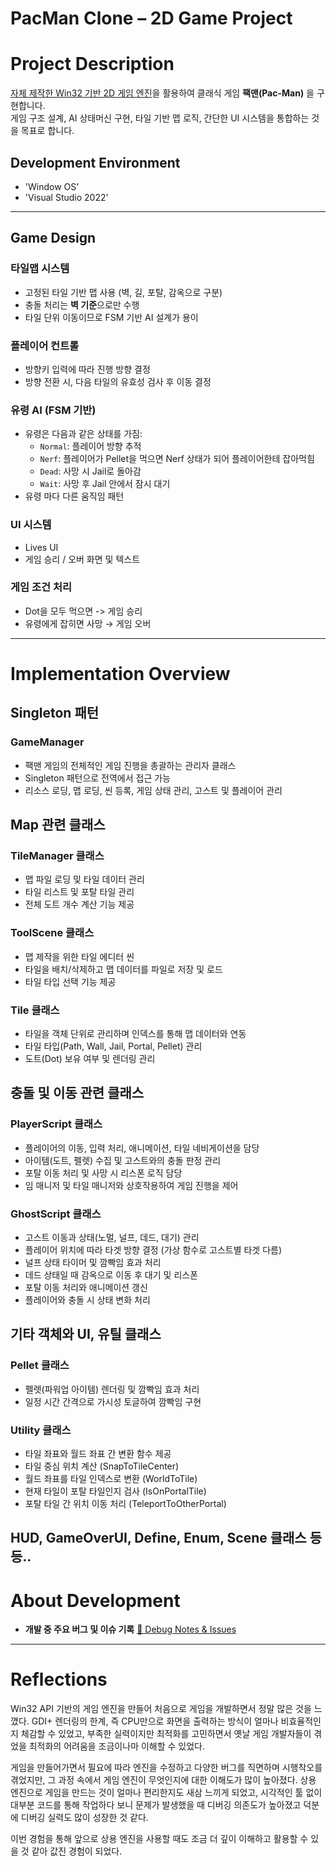 # PacMan Clone – 2D Game Project

# Project Description

[자체 제작한 Win32 기반 2D 게임 엔진](https://github.com/jaehuru/JaehuruEngine)을 활용하여 클래식 게임 **팩맨(Pac-Man)** 을 구현합니다.  
게임 구조 설계, AI 상태머신 구현, 타일 기반 맵 로직, 간단한 UI 시스템을 통합하는 것을 목표로 합니다.

## Development Environment
- 'Window OS'
- 'Visual Studio 2022'

---

## Game Design

### 타일맵 시스템
- 고정된 타일 기반 맵 사용 (벽, 길, 포탈, 감옥으로 구분)
- 충돌 처리는 **벽 기준**으로만 수행
- 타일 단위 이동이므로 FSM 기반 AI 설계가 용이

### 플레이어 컨트롤
- 방향키 입력에 따라 진행 방향 결정
- 방향 전환 시, 다음 타일의 유효성 검사 후 이동 결정

### 유령 AI (FSM 기반)
- 유령은 다음과 같은 상태를 가짐:
  - `Normal`: 플레이어 방향 추적
  - `Nerf`: 플레이어가 Pellet을 먹으면 Nerf 상태가 되어 플레이어한테 잡아먹힘
  - `Dead`: 사망 시 Jail로 돌아감
  - `Wait`: 사망 후 Jail 안에서 잠시 대기
- 유령 마다 다른 움직임 패턴

### UI 시스템
- Lives UI
- 게임 승리 / 오버 화면 및 텍스트

### 게임 조건 처리
- Dot을 모두 먹으면 -> 게임 승리
- 유령에게 잡히면 사망 → 게임 오버

---

# Implementation Overview

## Singleton 패턴

### GameManager  

- 팩맨 게임의 전체적인 게임 진행을 총괄하는 관리자 클래스
- Singleton 패턴으로 전역에서 접근 가능
- 리소스 로딩, 맵 로딩, 씬 등록, 게임 상태 관리, 고스트 및 플레이어 관리

## Map 관련 클래스

### TileManager 클래스

- 맵 파일 로딩 및 타일 데이터 관리
- 타일 리스트 및 포탈 타일 관리
- 전체 도트 개수 계산 기능 제공

### ToolScene 클래스

- 맵 제작을 위한 타일 에디터 씬
- 타일을 배치/삭제하고 맵 데이터를 파일로 저장 및 로드
- 타일 타입 선택 기능 제공

### Tile 클래스

- 타일을 객체 단위로 관리하며 인덱스를 통해 맵 데이터와 연동
- 타일 타입(Path, Wall, Jail, Portal, Pellet) 관리
- 도트(Dot) 보유 여부 및 렌더링 관리

## 충돌 및 이동 관련 클래스

### PlayerScript 클래스
- 플레이어의 이동, 입력 처리, 애니메이션, 타일 네비게이션을 담당
- 아이템(도트, 펠렛) 수집 및 고스트와의 충돌 판정 관리
- 포탈 이동 처리 및 사망 시 리스폰 로직 담당
- 임 매니저 및 타일 매니저와 상호작용하여 게임 진행을 제어

### GhostScript 클래스
- 고스트 이동과 상태(노멀, 널프, 데드, 대기) 관리  
- 플레이어 위치에 따라 타겟 방향 결정 (가상 함수로 고스트별 타겟 다름)  
- 널프 상태 타이머 및 깜빡임 효과 처리  
- 데드 상태일 때 감옥으로 이동 후 대기 및 리스폰  
- 포탈 이동 처리와 애니메이션 갱신  
- 플레이어와 충돌 시 상태 변화 처리

## 기타 객체와 UI, 유틸 클래스

### Pellet 클래스
- 펠렛(파워업 아이템) 렌더링 및 깜빡임 효과 처리
- 일정 시간 간격으로 가시성 토글하여 깜빡임 구현

### Utility 클래스
- 타일 좌표와 월드 좌표 간 변환 함수 제공  
- 타일 중심 위치 계산 (SnapToTileCenter)  
- 월드 좌표를 타일 인덱스로 변환 (WorldToTile)  
- 현재 타일이 포탈 타일인지 검사 (IsOnPortalTile)  
- 포탈 타일 간 위치 이동 처리 (TeleportToOtherPortal)

###
HUD, GameOverUI, Define, Enum, Scene 클래스 등등..
---

# About Development

- **개발 중 주요 버그 및 이슈 기록**
  [🐞 Debug Notes & Issues](https://github.com/jaehuru/Pacman/issues)

---

# Reflections
Win32 API 기반의 게임 엔진을 만들어 처음으로 게임을 개발하면서 정말 많은 것을 느꼈다. GDI+ 렌더링의 한계, 즉 CPU만으로 화면을 출력하는 방식이 얼마나 비효율적인지 체감할 수 있었고, 부족한 실력이지만 최적화를 고민하면서 옛날 게임 개발자들이 겪었을 최적화의 어려움을 조금이나마 이해할 수 있었다.

게임을 만들어가면서 필요에 따라 엔진을 수정하고 다양한 버그를 직면하며 시행착오를 겪었지만, 그 과정 속에서 게임 엔진이 무엇인지에 대한 이해도가 많이 높아졌다. 상용 엔진으로 게임을 만드는 것이 얼마나 편리한지도 새삼 느끼게 되었고, 시각적인 툴 없이 대부분 코드를 통해 작업하다 보니 문제가 발생했을 때 디버깅 의존도가 높아졌고 덕분에 디버깅 실력도 많이 성장한 것 같다.

이번 경험을 통해 앞으로 상용 엔진을 사용할 때도 조금 더 깊이 이해하고 활용할 수 있을 것 같아 값진 경험이 되었다.
